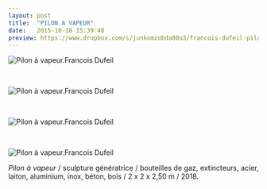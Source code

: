 ```yaml
---
layout: post
title:  "PILON A VAPEUR"
date:   2015-10-18 15:39:40
preview: https://www.dropbox.com/s/junkomzobda80u3/francois-dufeil-pilon-a-vapeur-preview.jpeg?raw=1
---
```


<img src="https://www.dropbox.com/s/zj0wes7s9uu6qwy/francois-dufeil-Pilon-a-vapeur-2018.jpeg?raw=1" alt="Pilon &agrave; vapeur.Francois Dufeil"> 
<p>&nbsp;</p>

<img src="https://www.dropbox.com/s/a2sfj2gykfwtl47/francois-dufeil-Pilon-a-vapeur-2018%20%282%29.jpeg?raw=1" alt="Pilon &agrave; vapeur.Francois Dufeil"> 
<p>&nbsp;</p> 

<img src="https://www.dropbox.com/s/kjdrnd514qz94qf/francois-dufeil-Pilon-a-vapeur-2018%20%283%29.jpeg?raw=1" alt="Pilon &agrave; vapeur.Francois Dufeil"> 
<p>&nbsp;</p> 

<img src="https://www.dropbox.com/s/3ayo949vdhuybp6/francois-dufeil-Pilon-a-vapeur-2018%20%284%29.jpeg?raw=1" alt="Pilon &agrave; vapeur.Francois Dufeil"> 


<p style="text-align:justify">
<span style="font-style: italic;">Pilon &agrave; vapeur</span> / sculpture g&eacute;n&eacute;ratrice / bouteilles de gaz, extincteurs, acier, laiton, aluminium, inox, b&eacute;ton, bois / 2 x 2 x 2,50 m / 2018.
</p>
<br>






